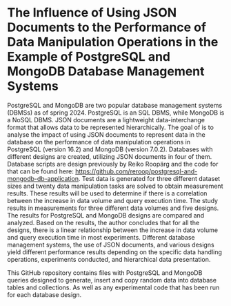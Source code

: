 # The Influence of Using JSON Documents to the Performance of Data Manipulation Operations in the Example of PostgreSQL and MongoDB Database Management Systems
PostgreSQL and MongoDB are two popular database management systems (DBMSs) as of spring 2024. PostgreSQL is an SQL DBMS, while MongoDB is a NoSQL DBMS. JSON documents are a lightweight data-interchange format that allows data to be represented hierarchically. The goal of is to analyse the impact of using JSON documents to represent data in the database on the performance of data manipulation operations in PostgreSQL (version 16.2) and MongoDB (version 7.0.2).
Databases with different designs are created, utilizing JSON documents in four of them. Database scripts are design previously by Reiko Roopärg and the code for that can be found here: https://github.com/reroop/postgresql-and-mongodb-db-application. Test data is generated for three different dataset sizes and twenty data manipulation tasks are solved to obtain measurement results. These results will be used to determine if there is a correlation between the increase in data volume and query execution time. 
The study results in measurements for three different data volumes and five designs. The results for PostgreSQL and MongoDB designs are compared and analyzed. Based on the results, the author concludes that for all the designs, there is a linear relationship between the increase in data volume and query execution time in most experiments. Different database management systems, the use of JSON documents, and various designs yield different performance results depending on the specific data handling operations, experiments conducted, and hierarchical data presentation.

This GitHub repository contains files with PostgreSQL and MongoDB queries designed to generate, insert and copy random data into database tables and collections. As well as any experimental code that has been run for each database design.
